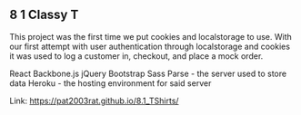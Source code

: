 ## 8 1 Classy T

This project was the first time we put cookies and localstorage to use. With our first attempt with user authentication through localstorage and cookies it was used to log a customer in, checkout, and place a mock order.

React
Backbone.js
jQuery
Bootstrap
Sass
Parse - the server used to store data
Heroku - the hosting environment for said server

Link: https://pat2003rat.github.io/8.1_TShirts/
